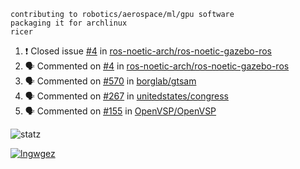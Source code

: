 ```
contributing to robotics/aerospace/ml/gpu software
packaging it for archlinux
ricer
```

<!--START_SECTION:activity-->
1. ❗️ Closed issue [#4](https://github.com/ros-noetic-arch/ros-noetic-gazebo-ros/issues/4) in [ros-noetic-arch/ros-noetic-gazebo-ros](https://github.com/ros-noetic-arch/ros-noetic-gazebo-ros)
2. 🗣 Commented on [#4](https://github.com/ros-noetic-arch/ros-noetic-gazebo-ros/issues/4) in [ros-noetic-arch/ros-noetic-gazebo-ros](https://github.com/ros-noetic-arch/ros-noetic-gazebo-ros)
3. 🗣 Commented on [#570](https://github.com/borglab/gtsam/issues/570) in [borglab/gtsam](https://github.com/borglab/gtsam)
4. 🗣 Commented on [#267](https://github.com/unitedstates/congress/issues/267) in [unitedstates/congress](https://github.com/unitedstates/congress)
5. 🗣 Commented on [#155](https://github.com/OpenVSP/OpenVSP/issues/155) in [OpenVSP/OpenVSP](https://github.com/OpenVSP/OpenVSP)
<!--END_SECTION:activity-->


![statz](https://github-readme-stats.vercel.app/api?username=acxz&include_all_commits=true&show_icons=true)

[![lngwgez](https://github-readme-stats.vercel.app/api/top-langs/?username=acxz&layout=compact)](https://github.com/acxz/github-readme-stats)


<!--
**acxz/acxz** is a ✨ _special_ ✨ repository because its `README.md` (this file) appears on your GitHub profile.

Here are some ideas to get you started:

- 🔭 I’m currently working on ...
- 🌱 I’m currently learning ...
- 👯 I’m looking to collaborate on ...
- 🤔 I’m looking for help with ...
- 💬 Ask me about ...
- 📫 How to reach me: ...
- 😄 Pronouns: ...
- ⚡ Fun fact: ...
-->
